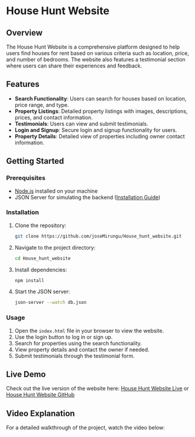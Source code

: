 # House Hunt Website


## Overview

The House Hunt Website is a comprehensive platform designed to help users find houses for rent based on various criteria such as location, price, and number of bedrooms. The website also features a testimonial section where users can share their experiences and feedback.

## Features

- **Search Functionality**: Users can search for houses based on location, price range, and type.
- **Property Listings**: Detailed property listings with images, descriptions, prices, and contact information.
- **Testimonials**: Users can view and submit testimonials.
- **Login and Signup**: Secure login and signup functionality for users.
- **Property Details**: Detailed view of properties including owner contact information.

## Getting Started

### Prerequisites

- [Node.js](https://nodejs.org/) installed on your machine
- JSON Server for simulating the backend ([Installation Guide](https://www.npmjs.com/package/json-server))

### Installation

1. Clone the repository:
    ```bash
    git clone https://github.com/joseMirungu/House_hunt_website.git
    ```
2. Navigate to the project directory:
    ```bash
    cd House_hunt_website
    ```
3. Install dependencies:
    ```bash
    npm install
    ```
4. Start the JSON server:
    ```bash
    json-server --watch db.json
    ```

### Usage

1. Open the `index.html` file in your browser to view the website.
2. Use the login button to log in or sign up.
3. Search for properties using the search functionality.
4. View property details and contact the owner if needed.
5. Submit testimonials through the testimonial form.

## Live Demo

Check out the live version of the website here: 
[House Hunt Website Live](https://house-hunt-website.vercel.app/)
or
[House Hunt Website GitHub](https://github.com/joseMirungu/House_hunt_website)


## Video Explanation

For a detailed walkthrough of the project, watch the video below:




